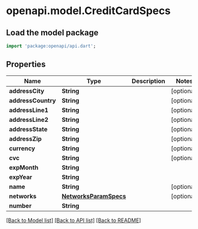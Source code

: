 # openapi.model.CreditCardSpecs

## Load the model package
```dart
import 'package:openapi/api.dart';
```

## Properties
Name | Type | Description | Notes
------------ | ------------- | ------------- | -------------
**addressCity** | **String** |  | [optional] 
**addressCountry** | **String** |  | [optional] 
**addressLine1** | **String** |  | [optional] 
**addressLine2** | **String** |  | [optional] 
**addressState** | **String** |  | [optional] 
**addressZip** | **String** |  | [optional] 
**currency** | **String** |  | [optional] 
**cvc** | **String** |  | [optional] 
**expMonth** | **String** |  | 
**expYear** | **String** |  | 
**name** | **String** |  | [optional] 
**networks** | [**NetworksParamSpecs**](NetworksParamSpecs.md) |  | [optional] 
**number** | **String** |  | 

[[Back to Model list]](../README.md#documentation-for-models) [[Back to API list]](../README.md#documentation-for-api-endpoints) [[Back to README]](../README.md)


